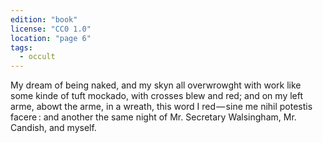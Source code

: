 ```yaml
---
edition: "book"
license: "CC0 1.0"
location: "page 6"
tags:
  - occult
---
```

My dream of being naked, and my skyn all overwrowght
with work like some kinde of tuft mockado, with crosses blew
and red; and on my left arme, abowt the arme, in a wreath, this
word I red — sine me nihil potestis facere : and another the same
night of Mr. Secretary Walsingham, Mr. Candish, and myself.
